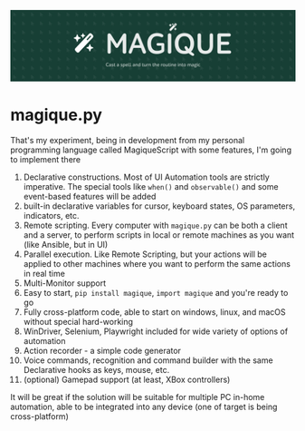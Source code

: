 ![magique banner](docs/assets/banner.png)

# magique.py

That's my experiment, being in development from my personal programming language called MagiqueScript
with some features, I'm going to implement there

1. Declarative constructions. Most of UI Automation tools are strictly imperative. The special tools like `when()`
and `observable()` and some event-based features will be added
2. built-in declarative variables for cursor, keyboard states, OS parameters, indicators, etc.
3. Remote scripting. Every computer with `magique.py` can be both a client and a server, to perform scripts in local
or remote machines as you want (like Ansible, but in UI)
4. Parallel execution. Like Remote Scripting, but your actions will be applied to other machines where you want
to perform the same actions in real time
5. Multi-Monitor support
6. Easy to start, `pip install magique`, `import magique` and you're ready to go
7. Fully cross-platform code, able to start on windows, linux, and macOS without special hard-working
8. WinDriver, Selenium, Playwright included for wide variety of options of automation
9. Action recorder - a simple code generator
10. Voice commands, recognition and command builder with the same Declarative hooks as keys, mouse, etc.
11. (optional) Gamepad support (at least, XBox controllers)

It will be great if the solution will be suitable for multiple PC in-home automation, able to be
integrated into any device (one of target is being cross-platform)